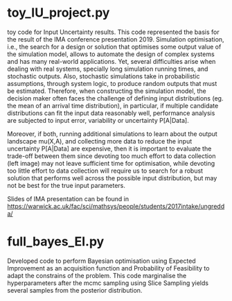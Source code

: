 # toy_IU_project.py

toy code for Input Uncertainty results. This code represented the basis for the result of the IMA conference 
presentation 2019. Simulation optimisation, i.e., the search for a design or solution that optimises some output value 
of the simulation model, allows to automate the design of complex systems and has many real-world applications. 
Yet, several difficulties arise when dealing with real systems, specially long simulation running times, and stochastic 
outputs. Also, stochastic simulations take in probabilistic assumptions, through system logic, to produce random outputs
that must be estimated. Therefore, when constructing the simulation model, the decision maker often faces the
challenge of defining input distributions (eg. the mean of an arrival time distribution), in particular, if multiple
candidate distributions can fit the input data reasonably well, performance analysis are subjected to input error,
variability or uncertainty P[A|Data].

Moreover, if both, running additional simulations to learn about the output landscape mu(X,A), and collecting more 
data to reduce the input uncertainty P[A|Data] are expensive, then it is important to evaluate the trade-off 
between them since devoting too much effort to data collection (left image) may not leave sufficient time for 
optimisation, while devoting too little effort to data collection will require us to search for a robust solution 
that performs well across the possible input distribution, but may not be best for the true input parameters.

Slides of IMA presentation can be found in https://warwick.ac.uk/fac/sci/mathsys/people/students/2017intake/ungredda/

# full_bayes_EI.py

Developed code to perform Bayesian optimisation using Expected Improvement as an acquisition function and Probability
of Feasibility to adapt the constrains of the problem. This code marginalise the hyperparameters after the mcmc
sampling using Slice Sampling yields several samples from the posterior distribution. 

